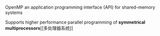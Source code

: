 
OpenMP an application programming interface (API) for shared-memory systems 

Supports higher performance parallel programming of **symmetrical multiprocessors**[[多处理器系统]]



